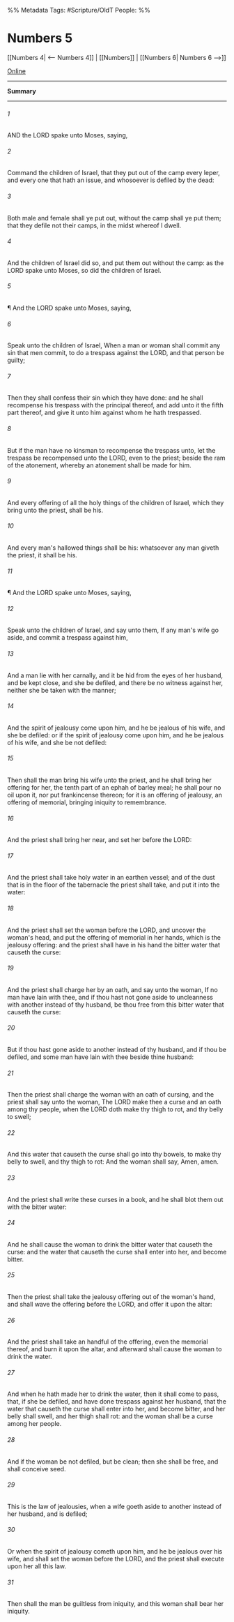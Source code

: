 

%% Metadata
Tags: #Scripture/OldT
People: 
%%
# Numbers 5
[[Numbers 4| <-- Numbers 4]] | [[Numbers]] | [[Numbers 6| Numbers 6 -->]]

[Online](https://churchofjesuschrist.org/study/scriptures/ot/num/5?lang=eng)

---
__Summary__



---

###### 1
AND the LORD spake unto Moses, saying,
###### 2
Command the children of Israel, that they put out of the camp every leper, and every one that hath an issue, and whosoever is defiled by the dead:
###### 3
Both male and female shall ye put out, without the camp shall ye put them; that they defile not their camps, in the midst whereof I dwell.
###### 4
And the children of Israel did so, and put them out without the camp: as the LORD spake unto Moses, so did the children of Israel.
###### 5
¶ And the LORD spake unto Moses, saying,
###### 6
Speak unto the children of Israel, When a man or woman shall commit any sin that men commit, to do a trespass against the LORD, and that person be guilty;
###### 7
Then they shall confess their sin which they have done: and he shall recompense his trespass with the principal thereof, and add unto it the fifth part thereof, and give it unto him against whom he hath trespassed.
###### 8
But if the man have no kinsman to recompense the trespass unto, let the trespass be recompensed unto the LORD, even to the priest; beside the ram of the atonement, whereby an atonement shall be made for him.
###### 9
And every offering of all the holy things of the children of Israel, which they bring unto the priest, shall be his.
###### 10
And every man's hallowed things shall be his: whatsoever any man giveth the priest, it shall be his.
###### 11
¶ And the LORD spake unto Moses, saying,
###### 12
Speak unto the children of Israel, and say unto them, If any man's wife go aside, and commit a trespass against him,
###### 13
And a man lie with her carnally, and it be hid from the eyes of her husband, and be kept close, and she be defiled, and there be no witness against her, neither she be taken with the manner;
###### 14
And the spirit of jealousy come upon him, and he be jealous of his wife, and she be defiled: or if the spirit of jealousy come upon him, and he be jealous of his wife, and she be not defiled:
###### 15
Then shall the man bring his wife unto the priest, and he shall bring her offering for her, the tenth part of an ephah of barley meal; he shall pour no oil upon it, nor put frankincense thereon; for it is an offering of jealousy, an offering of memorial, bringing iniquity to remembrance.
###### 16
And the priest shall bring her near, and set her before the LORD:
###### 17
And the priest shall take holy water in an earthen vessel; and of the dust that is in the floor of the tabernacle the priest shall take, and put it into the water:
###### 18
And the priest shall set the woman before the LORD, and uncover the woman's head, and put the offering of memorial in her hands, which is the jealousy offering: and the priest shall have in his hand the bitter water that causeth the curse:
###### 19
And the priest shall charge her by an oath, and say unto the woman, If no man have lain with thee, and if thou hast not gone aside to uncleanness with another instead of thy husband, be thou free from this bitter water that causeth the curse:
###### 20
But if thou hast gone aside to another instead of thy husband, and if thou be defiled, and some man have lain with thee beside thine husband:
###### 21
Then the priest shall charge the woman with an oath of cursing, and the priest shall say unto the woman, The LORD make thee a curse and an oath among thy people, when the LORD doth make thy thigh to rot, and thy belly to swell;
###### 22
And this water that causeth the curse shall go into thy bowels, to make thy belly to swell, and thy thigh to rot: And the woman shall say, Amen, amen.
###### 23
And the priest shall write these curses in a book, and he shall blot them out with the bitter water:
###### 24
And he shall cause the woman to drink the bitter water that causeth the curse: and the water that causeth the curse shall enter into her, and become bitter.
###### 25
Then the priest shall take the jealousy offering out of the woman's hand, and shall wave the offering before the LORD, and offer it upon the altar:
###### 26
And the priest shall take an handful of the offering, even the memorial thereof, and burn it upon the altar, and afterward shall cause the woman to drink the water.
###### 27
And when he hath made her to drink the water, then it shall come to pass, that, if she be defiled, and have done trespass against her husband, that the water that causeth the curse shall enter into her, and become bitter, and her belly shall swell, and her thigh shall rot: and the woman shall be a curse among her people.
###### 28
And if the woman be not defiled, but be clean; then she shall be free, and shall conceive seed.
###### 29
This is the law of jealousies, when a wife goeth aside to another instead of her husband, and is defiled;
###### 30
Or when the spirit of jealousy cometh upon him, and he be jealous over his wife, and shall set the woman before the LORD, and the priest shall execute upon her all this law.
###### 31
Then shall the man be guiltless from iniquity, and this woman shall bear her iniquity.



